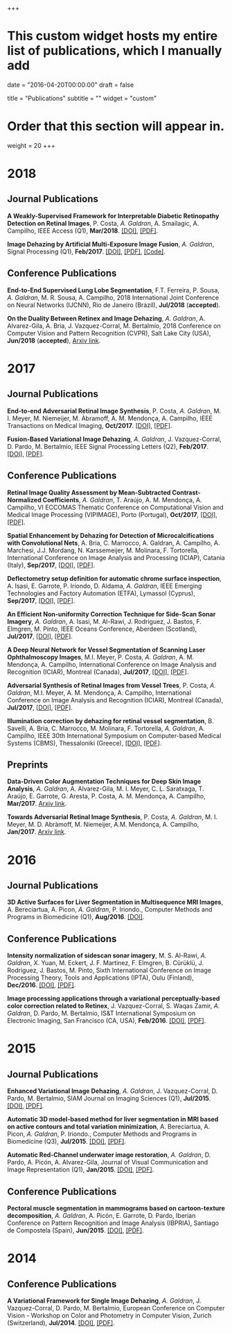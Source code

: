 +++
# This custom widget hosts my entire list of publications, which I manually add

date = "2016-04-20T00:00:00"
draft = false

title = "Publications"
subtitle = ""
widget = "custom"

# Order that this section will appear in.
weight = 20
+++

# 2018
##  **Journal Publications**
**A Weakly-Supervised Framework for Interpretable Diabetic Retinopathy Detection on Retinal Images**, P. Costa, *A. Galdran*, A. Smailagic, A. Campilho, IEEE Access (Q1), **Mar/2018**. [[DOI]](https://doi.org/10.1109/ACCESS.2018.2816003), [[PDF]](http://ieeexplore.ieee.org/stamp/stamp.jsp?tp=&arnumber=8316808).

**Image Dehazing by Artificial Multi-Exposure Image Fusion**, *A. Galdran*, Signal Processing (Q1), **Feb/2017**. [[DOI]](https://doi.org/10.1016/j.sigpro.2018.03.008), [[PDF]](pdf/amef_dehazing.pdf), [[Code]](https://github.com/agaldran/amef_dehazing).

## **Conference Publications**
**End-to-End Supervised Lung Lobe Segmentation**, F.T. Ferreira, P. Sousa, *A. Galdran*, M. R. Sousa, A. Campilho, 
2018 International Joint Conference on Neural Networks (IJCNN), Rio de Janeiro (Brazil), **Jul/2018** (**accepted**).

**On the Duality Between Retinex and Image Dehazing**, *A. Galdran*, A. Alvarez-Gila, A. Bria, J. Vazquez-Corral, M. Bertalmío,
2018 Conference on Computer Vision and Pattern Recognition (CVPR), Salt Lake City (USA), **Jun/2018** (**accepted**), [Arxiv link](https://arxiv.org/abs/1712.02754). 


# 2017
##  **Journal Publications**
**End-to-end Adversarial Retinal Image Synthesis**, P. Costa, *A. Galdran*, M. I. Meyer, M. Niemeijer, M. Àbramoff, A. M. Mendonça, A. Campilho, IEEE Transactions on Medical Imaging, **Oct/2017**. [[DOI]](https://doi.org/10.1109/TMI.2017.2759102), [[PDF]](pdf/tmi_2017.pdf).

**Fusion-Based Variational Image Dehazing**, *A. Galdran*, J. Vazquez-Corral, D. Pardo, M. Bertalmio, IEEE Signal Processing Letters (Q2), **Feb/2017**. [[DOI]](https://doi.org/10.1109/LSP.2016.2643168), [[PDF]](https://bird.bcamath.org/handle/20.500.11824/659).

## **Conference Publications**
**Retinal Image Quality Assessment by Mean-Subtracted Contrast-Normalized Coefficients**, *A. Galdran*, T. Araújo, A. M. Mendonça, A. Campilho, VI ECCOMAS Thematic Conference on Computational Vision and Medical Image Processing (VIPIMAGE), Porto (Portugal), **Oct/2017**, [[DOI]](https://doi.org/10.1007/978-3-319-68195-5_92), [[PDF]](pdf/vip_image_galdran.pdf).

**Spatial Enhancement by Dehazing for Detection of Microcalcifications with Convolutional Nets**, A. Bria, C. Marrocco, A. Galdran, A. Campilho, A. Marchesi, J.J. Mordang, N. Karssemeijer, M. Molinara, F. Tortorella, International Conference on Image Analysis and Processing (ICIAP), Catania (Italy), **Sep/2017**, [[DOI]](https://doi.org/10.1007/978-3-319-68548-9_27), [[PDF]](pdf/dehazing_microcalc.pdf).

**Deflectometry setup definition for automatic chrome surface inspection**, A. Isasi, E. Garrote,  P. Iriondo,  D. Aldama, *A. Galdran*, IEEE Emerging Technologies and Factory Automation (ETFA), Lymassol (Cyprus), **Sep/2017**, [[DOI]](https://doi.org/10.1109/ETFA.2017.8247756), [[PDF]](pdf/deflectometry.pdf).

**An Efficient Non-uniformity Correction Technique for Side-Scan Sonar Imagery**, *A. Galdran*, A. Isasi, M. Al-Rawi, J. Rodriguez, J. Bastos, F. Elmgren, M. Pinto, IEEE Oceans Conference, Aberdeen (Scotland), **Jul/2017**, [[DOI]](https://doi.org/10.1109/OCEANSE.2017.8084577), [[PDF]](pdf/sonar_correction.pdf).

**A Deep Neural Network for Vessel Segmentation of Scanning Laser Ophthalmoscopy Images**, M.I. Meyer, P. Costa, *A. Galdran*, A. M. Mendonça, A. Campilho, International Conference on Image Analysis and Recognition (ICIAR), Montreal (Canada), **Jul/2017**, [[DOI]](https://doi.org/10.1007/978-3-319-59876-5_56), [[PDF]](pdf/slo_vessel_segmentation.pdf).

**Adversarial Synthesis of Retinal Images from Vessel Trees**, P. Costa, *A. Galdran*, M.I. Meyer, A. M. Mendonça, A. Campilho, International Conference on Image Analysis and Recognition (ICIAR), Montreal (Canada), **Jul/2017**, [[DOI]](https://doi.org/10.1007/978-3-319-59876-5_57), [[PDF]](static/adv_syntehsis.pdf).

**Illumination correction by dehazing for retinal vessel segmentation**, B. Savelli, A. Bria, C. Marrocco, M. Molinara, F. Tortorella, *A. Galdran*, A. Campilho, IEEE 30th International Symposium on Computer-based Medical Systems (CBMS), Thessaloniki (Greece), [[DOI]](https://doi.org/10.1109/CBMS.2017.28), [[PDF]](pdf/dehazing_illumination_vessels.pdf).

## **Preprints**
**Data-Driven Color Augmentation Techniques for Deep Skin Image Analysis**, *A. Galdran*, A. Alvarez-Gila, M. I. Meyer, C. L. Saratxaga, T. Araújo, E. Garrote, G. Aresta, P. Costa, A. M. Mendonça, A. Campilho, **Mar/2017**. [Arxiv link](https://arxiv.org/pdf/1703.03702).

**Towards Adversarial Retinal Image Synthesis**, P. Costa, *A. Galdran*, M. I. Meyer, M. D. Abràmoff, M. Niemeijer, A.M. Mendonça, A. Campilho, **Jan/2017**. [Arxiv link](https://arxiv.org/pdf/1701.08974).

# 2016
##  **Journal Publications**
**3D Active Surfaces for Liver Segmentation in Multisequence MRI Images**, A. Bereciartua, A. Picon, *A. Galdran*, P. Iriondo., Computer Methods and Programs in Biomedicine (Q1), **Aug/2016**. [[DOI]](https://doi.org/10.1016/j.cmpb.2016.04.028).

## **Conference Publications**
**Intensity normalization of sidescan sonar imagery**, M. S. Al-Rawi, *A. Galdran*, X. Yuan, M. Eckert, J. F. Martinez, F. Elmgren, B. Cürüklü, J. Rodriguez, J. Bastos, M. Pinto, Sixth International Conference on Image Processing Theory, Tools and Applications (IPTA), Oulu (Finland), **Dec/2016**. [[DOI]](https://doi.org/10.1109/IPTA.2016.7820967), [[PDF]](https://www.researchgate.net/publication/312561003_Intensity_normalization_of_sidescan_sonar_imagery).

**Image processing applications through a variational perceptually-based color correction related to Retinex**, J. Vazquez-Corral, S. Waqas Zamir, *A. Galdran*, D. Pardo, M. Bertalmio, IS&T International Symposium on Electronic Imaging, San Francisco (CA, USA), **Feb/2016**. [[DOI]](https://doi.org/10.2352/ISSN.2470-1173.2016.6.RETINEX-317), [[PDF]](http://www.ingentaconnect.com/content/ist/ei/2016/00002016/00000006/art00010?crawler=true).

# 2015
##  **Journal Publications**
**Enhanced Variational Image Dehazing**, *A. Galdran*, J. Vazquez-Corral, D. Pardo, M. Bertalmio, SIAM Journal on Imaging Sciences (Q1), **Jul/2015**. [[DOI]](https://doi.org/10.1137/15M1008889), [[PDF]](http://www.dtic.upf.edu/~jvazquez/VariationalDehazing_EVID_final_LR.pdf).

**Automatic 3D model-based method for liver segmentation in MRI based on active contours and total variation minimization**, A. Bereciartua, A. Picon, *A. Galdran*, P. Iriondo., Computer Methods and Programs in Biomedicine (Q3), **Jul/2015**. [[DOI]](https://doi.org/10.1016/j.bspc.2015.04.005), [[PDF]](https://pdfs.semanticscholar.org/3b61/5d40216680c21aa7dc852011a1b403d35c27.pdf).

**Automatic Red-Channel underwater image restoration**, *A. Galdran*, D. Pardo, A. Picón, A. Alvarez-Gila, Journal of Visual Communication and Image Representation (Q1), **Jan/2015**. [[DOI]](https://doi.org/10.1016/j.jvcir.2014.11.006), [[PDF]](http://www.academia.edu/download/40429159/Automatic_Red-Channel_underwater_image_r20151127-13023-t6apld.pdf).

## **Conference Publications**

**Pectoral muscle segmentation in mammograms based on cartoon-texture decomposition**, *A. Galdran*, A. Picón, E. Garrote, D. Pardo, Iberian Conference on Pattern Recognition and Image Analysis (IBPRIA), Santiago de Compostela (Spain), **Jun/2015**. [[DOI]](https://doi.org/10.1007/978-3-319-19390-8_66), [[PDF]](http://dsp.tecnalia.com/bitstream/handle/11556/200/IbPRIA2015_Galdran_camera_ready.pdf?sequence=1&isAllowed=y).


# 2014
## **Conference Publications**
**A Variational Framework for Single Image Dehazing**, *A. Galdran*, J. Vazquez-Corral, D. Pardo, M. Bertalmio, European Conference on Computer Vision - Workshop on Color and Photometry in Computer Vision, Zurich (Switzerland), **Jul/2014**. [[DOI]](https://doi.org/10.1007/978-3-319-16199-0_18), [[PDF]](http://ip4ec.upf.edu/system/files/publications/Galdranetaleccvw.pdf).
